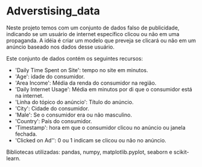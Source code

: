 # Adverstising_data

Neste projeto temos com um conjunto de dados falso de publicidade, indicando se um usuário de internet específico clicou ou não em uma propaganda. A idéia é criar um modelo que preveja se clicará ou não em um anúncio baseado nos dados desse usuário.

Este conjunto de dados contém os seguintes recursos:

* 'Daily Time Spent on Site': tempo no site em minutos.
* 'Age': idade do consumidor.
* 'Area Income': Média da renda do consumidor na região.
* 'Daily Internet Usage': Média em minutos por di que o consumidor está na internet.
* 'Linha do tópico do anúncio': Título do anúncio.
* 'City': Cidade do consumidor.
* 'Male': Se o consumidor era ou não masculino.
* 'Country': País do consumidor.
* 'Timestamp': hora em que o consumidor clicou no anúncio ou janela fechada.
* 'Clicked on Ad'': 0 ou 1 indicam se clicou ou não no anúncio.

Bibliotecas utilizadas: pandas, numpy, matplotlib.pyplot, seaborn e scikit-learn.
